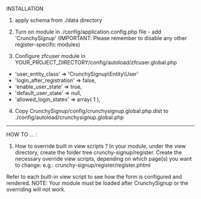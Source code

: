 INSTALLATION
1. apply schema from ./data directory

2. Turn on module in ./config/application.config.php file - add 'CrunchySignup'
   (IMPORTANT: Please remember to disable any other register-specific modules)

3.  Configure zfcuser module in YOUR_PROJECT_DIRECTORY/config/autoload/zfcuser.global.php
  - 'user_entity_class' => 'CrunchySignup\Entity\User' 
  - 'login_after_registration' => false,
  - 'enable_user_state' => true,
  - 'default_user_state' => null,
  - 'allowed_login_states' => array( 1 ),

4. Copy CrunchySignup/config/crunchysignup.global.php.dist to ./config/autoload/crunchysignup.global.php 


------------
HOW TO ... :

1. How to override built in view scripts ?
In your module, under the view directory, create the folder tree crunchy-signup/register.
Create the necessary override view scripts, depending on which page(s) you want to change:
e.g.: crunchy-signup/register/register.phtml

Refer to each built-in view script to see how the form is configured and rendered.
NOTE: Your module must be loaded after CrunchySignup or the overriding will not work. 